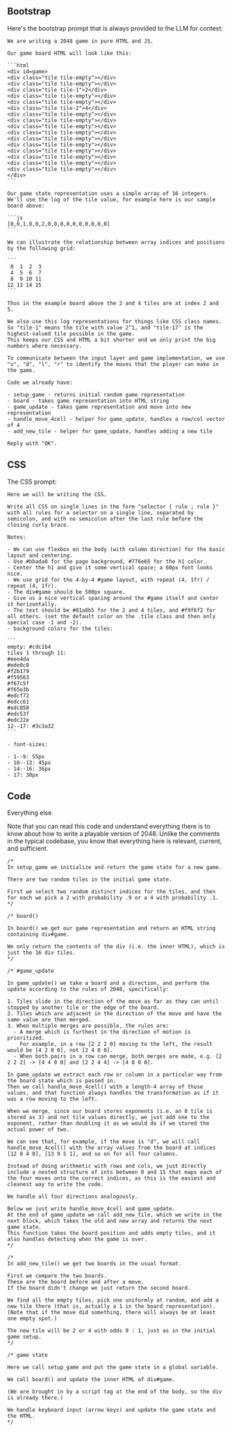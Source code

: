 ## Bootstrap

Here's the bootstrap prompt that is always provided to the LLM for context:

````
We are writing a 2048 game in pure HTML and JS.

Our game board HTML will look like this:

```html
<div id=game>
<div class="tile tile-empty"></div>
<div class="tile tile-empty"></div>
<div class="tile tile-1">2</div>
<div class="tile tile-empty"></div>
<div class="tile tile-empty"></div>
<div class="tile tile-2">4</div>
<div class="tile tile-empty"></div>
<div class="tile tile-empty"></div>
<div class="tile tile-empty"></div>
<div class="tile tile-empty"></div>
<div class="tile tile-empty"></div>
<div class="tile tile-empty"></div>
<div class="tile tile-empty"></div>
<div class="tile tile-empty"></div>
<div class="tile tile-empty"></div>
<div class="tile tile-empty"></div>
</div>
```

Our game state representation uses a simple array of 16 integers.
We'll use the log of the tile value, for example here is our sample board above:

```js
[0,0,1,0,0,2,0,0,0,0,0,0,0,0,0,0]
```

We can illustrate the relationship between array indices and positions by the following grid:

```
 0  1  2  3
 4  5  6  7
 8  9 10 11
12 13 14 15
```

Thus in the example board above the 2 and 4 tiles are at index 2 and 5.

We also use this log representations for things like CSS class names.
So "tile-1" means the tile with value 2^1, and "tile-17" is the highest-valued tile possible in the game.
This keeps our CSS and HTML a bit shorter and we only print the big numbers where necessary.

To communicate between the input layer and game implementation, we use "u", "d", "l", "r" to identify the moves that the player can make in the game.

Code we already have:

- setup_game - returns initial random game representation
- board - takes game representation into HTML string
- game_update - takes game representation and move into new representation
- handle_move_4cell - helper for game_update, handles a row/col vector of 4
- add_new_tile - helper for game_update, handles adding a new tile

Reply with "OK".
````

## CSS

The CSS prompt:

````
Here we will be writing the CSS.

Write all CSS on single lines in the form "selector { rule ; rule }" with all rules for a selector on a single line, separated by semicolon, and with no semicolon after the last rule before the closing curly brace.

Notes:

- We can use flexbox on the body (with column direction) for the basic layout and centering.
- Use #bbada0 for the page background, #776e65 for the h1 color.
- Center the h1 and give it some vertical space; a 60px font looks nice.
- We use grid for the 4-by-4 #game layout, with repeat (4, 1fr) / repeat (4, 1fr).
- The div#game should be 500px square.
- Give us a nice vertical spacing around the #game itself and center it horizontally.
- The text should be #81a8b5 for the 2 and 4 tiles, and #f9f6f2 for all others. (set the default color on the .tile class and then only special case -1 and -2).
- background colors for the tiles:

```
empty: #cdc1b4
tiles 1 through 11:
#eee4da
#ede0c8
#f2b179
#f59563
#f67c5f
#f65e3b
#edcf72
#edcc61
#edc850
#edc53f
#edc22e
12--17: #3c3a32
```

- font-sizes:

- 1--9: 55px
- 10--13: 45px
- 14--16: 36px
- 17: 30px
````

## Code

Everything else.

Note that you can read this code and understand everything there is to know about how to write a playable version of 2048.
Unlike the comments in the typical codebase, you know that everything here is relevant, current, and sufficient.

````
/*
In setup_game we initialize and return the game state for a new game.

There are two random tiles in the initial game state.

First we select two random distinct indices for the tiles, and then for each we pick a 2 with probability .9 or a 4 with probability .1.
*/

/* board()

In board() we get our game representation and return an HTML string containing div#game.

We only return the contents of the div (i.e. the inner HTML), which is just the 16 div tiles.
*/

/* #game_update

In game_update() we take a board and a direction, and perform the update according to the rules of 2048, specifically:

1. Tiles slide in the direction of the move as far as they can until stopped by another tile or the edge of the board.
2. Tiles which are adjacent in the direction of the move and have the same value are then merged.
3. When multiple merges are possible, the rules are:
  - A merge which is furthest in the direction of motion is prioritized.
    For example, in a row [2 2 2 0] moving to the left, the result would be [4 2 0 0], not [2 4 0 0].
  - When both pairs in a row can merge, both merges are made, e.g. [2 2 2 2] -> [4 4 0 0] and [2 2 4 4] -> [4 8 0 0].

In game_update we extract each row or column in a particular way from the board state which is passed in.
Then we call handle_move_4cell() with a length-4 array of those values, and that function always handles the transformation as if it was a row moving to the left.

When we merge, since our board stores exponents (i.e. an 8 tile is stored as 3) and not tile values directly, we just add one to the exponent, rather than doubling it as we would do if we stored the actual power of two.

We can see that, for example, if the move is "d", we will call handle_move_4cell() with the array values from the board at indices [12 8 4 0], [13 9 5 1], and so on for all four columns.

Instead of doing arithmetic with rows and cols, we just directly include a nested structure of ints between 0 and 15 that maps each of the four moves onto the correct indices, as this is the easiest and cleanest way to write the code.

We handle all four directions analogously.

Below we just write handle_move_4cell and game_update.
At the end of game_update we call add_new_tile, which we write in the next block, which takes the old and new array and returns the next game state.
This function takes the board position and adds empty tiles, and it also handles detecting when the game is over.
*/

/*
In add_new_tile() we get two boards in the usual format.

First we compare the two boards.
These are the board before and after a move.
If the board didn't change we just return the second board.

We find all the empty tiles, pick one uniformly at random, and add a new tile there (that is, actually a 1 in the board representation).
(Note that if the move did something, there will always be at least one empty spot.)

The new tile will be 2 or 4 with odds 9 : 1, just as in the initial game setup.
*/

/* game state

Here we call setup_game and put the game state in a global variable.

We call board() and update the inner HTML of div#game.

(We are brought in by a script tag at the end of the body, so the div is already there.)

We handle keyboard input (arrow keys) and update the game state and the HTML.
*/
````
